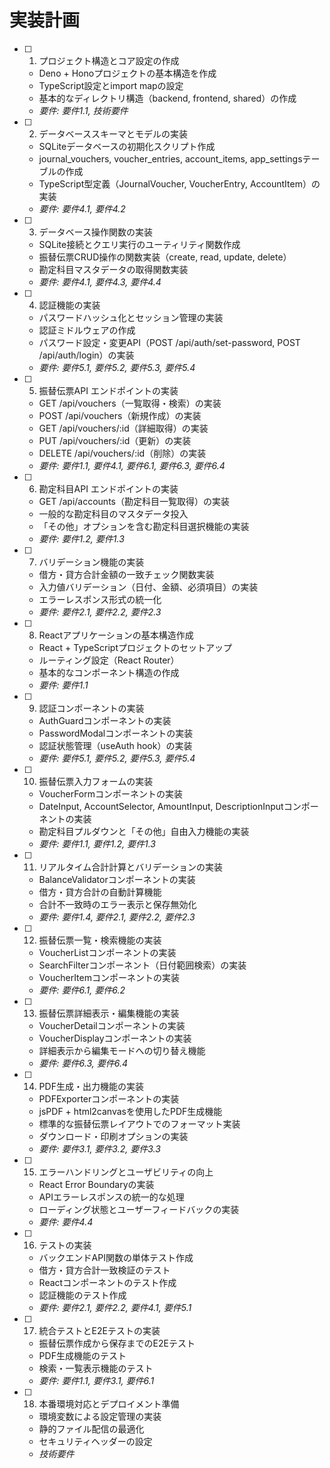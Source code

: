 # 実装計画

- [ ] 1. プロジェクト構造とコア設定の作成
  - Deno + Honoプロジェクトの基本構造を作成
  - TypeScript設定とimport mapの設定
  - 基本的なディレクトリ構造（backend, frontend, shared）の作成
  - _要件: 要件1.1, 技術要件_

- [ ] 2. データベーススキーマとモデルの実装
  - SQLiteデータベースの初期化スクリプト作成
  - journal_vouchers, voucher_entries, account_items, app_settingsテーブルの作成
  - TypeScript型定義（JournalVoucher, VoucherEntry, AccountItem）の実装
  - _要件: 要件4.1, 要件4.2_

- [ ] 3. データベース操作関数の実装
  - SQLite接続とクエリ実行のユーティリティ関数作成
  - 振替伝票CRUD操作の関数実装（create, read, update, delete）
  - 勘定科目マスタデータの取得関数実装
  - _要件: 要件4.1, 要件4.3, 要件4.4_

- [ ] 4. 認証機能の実装
  - パスワードハッシュ化とセッション管理の実装
  - 認証ミドルウェアの作成
  - パスワード設定・変更API（POST /api/auth/set-password, POST /api/auth/login）の実装
  - _要件: 要件5.1, 要件5.2, 要件5.3, 要件5.4_

- [ ] 5. 振替伝票API エンドポイントの実装
  - GET /api/vouchers（一覧取得・検索）の実装
  - POST /api/vouchers（新規作成）の実装
  - GET /api/vouchers/:id（詳細取得）の実装
  - PUT /api/vouchers/:id（更新）の実装
  - DELETE /api/vouchers/:id（削除）の実装
  - _要件: 要件1.1, 要件4.1, 要件6.1, 要件6.3, 要件6.4_

- [ ] 6. 勘定科目API エンドポイントの実装
  - GET /api/accounts（勘定科目一覧取得）の実装
  - 一般的な勘定科目のマスタデータ投入
  - 「その他」オプションを含む勘定科目選択機能の実装
  - _要件: 要件1.2, 要件1.3_

- [ ] 7. バリデーション機能の実装
  - 借方・貸方合計金額の一致チェック関数実装
  - 入力値バリデーション（日付、金額、必須項目）の実装
  - エラーレスポンス形式の統一化
  - _要件: 要件2.1, 要件2.2, 要件2.3_

- [ ] 8. Reactアプリケーションの基本構造作成
  - React + TypeScriptプロジェクトのセットアップ
  - ルーティング設定（React Router）
  - 基本的なコンポーネント構造の作成
  - _要件: 要件1.1_

- [ ] 9. 認証コンポーネントの実装
  - AuthGuardコンポーネントの実装
  - PasswordModalコンポーネントの実装
  - 認証状態管理（useAuth hook）の実装
  - _要件: 要件5.1, 要件5.2, 要件5.3, 要件5.4_

- [ ] 10. 振替伝票入力フォームの実装
  - VoucherFormコンポーネントの実装
  - DateInput, AccountSelector, AmountInput, DescriptionInputコンポーネントの実装
  - 勘定科目プルダウンと「その他」自由入力機能の実装
  - _要件: 要件1.1, 要件1.2, 要件1.3_

- [ ] 11. リアルタイム合計計算とバリデーションの実装
  - BalanceValidatorコンポーネントの実装
  - 借方・貸方合計の自動計算機能
  - 合計不一致時のエラー表示と保存無効化
  - _要件: 要件1.4, 要件2.1, 要件2.2, 要件2.3_

- [ ] 12. 振替伝票一覧・検索機能の実装
  - VoucherListコンポーネントの実装
  - SearchFilterコンポーネント（日付範囲検索）の実装
  - VoucherItemコンポーネントの実装
  - _要件: 要件6.1, 要件6.2_

- [ ] 13. 振替伝票詳細表示・編集機能の実装
  - VoucherDetailコンポーネントの実装
  - VoucherDisplayコンポーネントの実装
  - 詳細表示から編集モードへの切り替え機能
  - _要件: 要件6.3, 要件6.4_

- [ ] 14. PDF生成・出力機能の実装
  - PDFExporterコンポーネントの実装
  - jsPDF + html2canvasを使用したPDF生成機能
  - 標準的な振替伝票レイアウトでのフォーマット実装
  - ダウンロード・印刷オプションの実装
  - _要件: 要件3.1, 要件3.2, 要件3.3_

- [ ] 15. エラーハンドリングとユーザビリティの向上
  - React Error Boundaryの実装
  - APIエラーレスポンスの統一的な処理
  - ローディング状態とユーザーフィードバックの実装
  - _要件: 要件4.4_

- [ ] 16. テストの実装
  - バックエンドAPI関数の単体テスト作成
  - 借方・貸方合計一致検証のテスト
  - Reactコンポーネントのテスト作成
  - 認証機能のテスト作成
  - _要件: 要件2.1, 要件2.2, 要件4.1, 要件5.1_

- [ ] 17. 統合テストとE2Eテストの実装
  - 振替伝票作成から保存までのE2Eテスト
  - PDF生成機能のテスト
  - 検索・一覧表示機能のテスト
  - _要件: 要件1.1, 要件3.1, 要件6.1_

- [ ] 18. 本番環境対応とデプロイメント準備
  - 環境変数による設定管理の実装
  - 静的ファイル配信の最適化
  - セキュリティヘッダーの設定
  - _技術要件_
